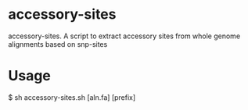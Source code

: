 # accessory-sites
accessory-sites. A script to extract accessory sites from whole genome alignments based on snp-sites

# Usage
$ sh accessory-sites.sh [aln.fa] [prefix]






